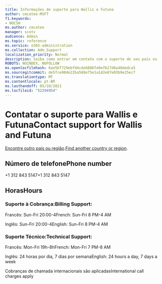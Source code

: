 ```yaml
---
title: Informações de suporte para Wallis e Futuna
author: cmcatee-MSFT
f1.keywords:
- NOCSH
ms.author: cmcatee
manager: scotv
audience: Admin
ms.topic: reference
ms.service: o365-administration
ms.collection: Adm_Support
localization_priority: Normal
description: Saiba como entrar em contato com o suporte do seu país ou região.
ROBOTS: NOINDEX, NOFOLLOW
ms.openlocfilehash: 6ae5bf729ebfd4cde6886fe0ef627d6a40dedca5
ms.sourcegitcommit: de5fce90de22ba588e75e1a1d2e87e03b9e25ec7
ms.translationtype: MT
ms.contentlocale: pt-BR
ms.lasthandoff: 05/10/2021
ms.locfileid: "52294954"
---
```

# <a name="contact-support-for-wallis-and-futuna"></a><span data-ttu-id="7441e-103">Contatar o suporte para Wallis e Futuna</span><span class="sxs-lookup"><span data-stu-id="7441e-103">Contact support for Wallis and Futuna</span></span>

<span data-ttu-id="7441e-104">[Encontre outro país ou região](../../business-video/get-help-support.md).</span><span class="sxs-lookup"><span data-stu-id="7441e-104">[Find another country or region](../../business-video/get-help-support.md).</span></span>

## <a name="phone-number"></a><span data-ttu-id="7441e-105">Número de telefone</span><span class="sxs-lookup"><span data-stu-id="7441e-105">Phone number</span></span>
<span data-ttu-id="7441e-106">+1 312 843 5147</span><span class="sxs-lookup"><span data-stu-id="7441e-106">+1 312 843 5147</span></span>

## <a name="hours"></a><span data-ttu-id="7441e-107">Horas</span><span class="sxs-lookup"><span data-stu-id="7441e-107">Hours</span></span>
### <a name="billing-support"></a><span data-ttu-id="7441e-108">Suporte à Cobrança:</span><span class="sxs-lookup"><span data-stu-id="7441e-108">Billing Support:</span></span>

<span data-ttu-id="7441e-109">Francês: Sun-Fri 20:00-4</span><span class="sxs-lookup"><span data-stu-id="7441e-109">French: Sun-Fri 8 PM-4 AM</span></span>

<span data-ttu-id="7441e-110">Inglês: Sun-Fri 20:00-4</span><span class="sxs-lookup"><span data-stu-id="7441e-110">English: Sun-Fri 8 PM-4 AM</span></span>

### <a name="technical-support"></a><span data-ttu-id="7441e-111">Suporte Técnico:</span><span class="sxs-lookup"><span data-stu-id="7441e-111">Technical Support:</span></span>

<span data-ttu-id="7441e-112">Francês: Mon-Fri 19h-8h</span><span class="sxs-lookup"><span data-stu-id="7441e-112">French: Mon-Fri 7 PM-8 AM</span></span>

<span data-ttu-id="7441e-113">Inglês: 24 horas por dia, 7 dias por semana</span><span class="sxs-lookup"><span data-stu-id="7441e-113">English: 24 hours a day, 7 days a week</span></span>

<span data-ttu-id="7441e-114">Cobranças de chamada internacionais são aplicadas</span><span class="sxs-lookup"><span data-stu-id="7441e-114">International call charges apply</span></span>
